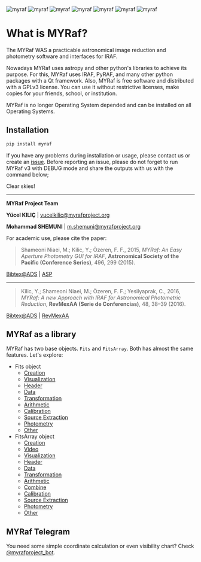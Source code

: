 ![myraf](https://github.com/myrafproject/myrafproject/actions/workflows/python-package.yml/badge.svg)
![myraf](https://img.shields.io/badge/coverage-77%25-31c553)
![myraf](https://img.shields.io/badge/Win-%E2%9C%93-f5f5f5?logo=windows11)
![myraf](https://img.shields.io/badge/Ubuntu-%E2%9C%93-e95420?logo=Ubuntu)
![myraf](https://img.shields.io/badge/MacOS-%E2%9C%93-dadada?logo=macos)
![myraf](https://img.shields.io/badge/Python-%2039,%20310,%20311-3776ab?logo=python)
![myraf](https://img.shields.io/badge/LIC-GNU/GPL%20V3-a32d2a?logo=GNU)

# What is MYRaf?

The MYRaf WAS a practicable astronomical image reduction and photometry software and interfaces for IRAF.

Nowadays MYRaf uses astropy and other python's libraries to achieve its purpose. For this, MYRaf uses IRAF, PyRAF, and
many other python packages with a Qt framework. Also, MYRaf is free software and distributed with a GPLv3 license. You
can use it without restrictive licenses, make copies for your friends, school, or institution.

MYRaf is no longer Operating System depended and can be installed on all Operating Systems.

## Installation

```bash
pip install myraf
  ```

If you have any problems during installation or usage, please contact us or create
an [issue](https://github.com/myrafproject/myrafproject/issues/new). Before reporting an issue, please do not forget to
run MYRaf v3 with DEBUG mode and share the outputs with us with the command below;

Clear skies!

______

**MYRaf Project Team**

**Yücel KILIÇ** | yucelkilic@myrafproject.org

**Mohammad SHEMUNI** | m.shemuni@myrafproject.org

For academic use, please cite the paper:

> Shameoni Niaei, M.; Kilic, Y.; Özeren, F. F.,
> 2015, *MYRaf: An Easy Aperture Photometry GUI for IRAF*, **Astronomical Society of the Pacific (Conference Series)**,
> 496, 299 (2015).

[Bibtex@ADS](https://ui.adsabs.harvard.edu/abs/2015ASPC..496..299N/exportcitation) | [ASP](http://articles.adsabs.harvard.edu/pdf/2015ASPC..496..299N)

------------

> Kilic, Y.; Shameoni Niaei, M.; Özeren, F. F.; Yesilyaprak, C.,
> 2016,
> *MYRaf: A new Approach with IRAF for Astronomical Photometric Reduction*,
> **RevMexAA (Serie de Conferencias)**, 48, 38–39 (2016).

[Bibtex@ADS](http://adsabs.harvard.edu/cgi-bin/nph-bib_query?bibcode=2016RMxAC..48...38K&data_type=BIBTEX&db_key=AST&nocookieset=1) | [RevMexAA](http://www.astroscu.unam.mx/rmaa/RMxAC..48/PDF/RMxAC..48_part-2.2.pdf)

## MYRaf as a library

MYRaf has two base objects. `Fits` and `FitsArray`.
Both has almost the same features. Let's explore:

- Fits object
    - [Creation](example/fits/create.ipynb)
    - [Visualization](example/fits/visualize.ipynb)
    - [Header](example/fits/header.ipynb)
    - [Data](example/fits/data.ipynb)
    - [Transformation](example/fits/transformation.ipynb)
    - [Arithmetic](example/fits/arithmetic.ipynb)
    - [Calibration](example/fits/calibration.ipynb)
    - [Source Extraction](example/fits/source_extraction.ipynb)
    - [Photometry](example/fits/photometry.ipynb)
    - [Other](example/fits/other.ipynb)
- FitsArray object
    - [Creation](example/fits_array/create.ipynb)
    - [Video](example/fits_array/video.ipynb)
    - [Visualization](example/fits_array/visualize.ipynb)
    - [Header](example/fits_array/header.ipynb)
    - [Data](example/fits_array/data.ipynb)
    - [Transformation](example/fits_array/transformation.ipynb)
    - [Arithmetic](example/fits_array/arithmetic.ipynb)
    - [Combine](example/fits_array/combine.ipynb)
    - [Calibration](example/fits_array/calibration.ipynb)
    - [Source Extraction](example/fits_array/source_extraction.ipynb)
    - [Photometry](example/fits_array/photometry.ipynb)
    - [Other](example/fits_array/other.ipynb)

## MYRaf Telegram

You need some simple coordinate calculation or even visibility chart?
Check [@myrafproject_bot](https://t.me/myrafproject_bot). 
